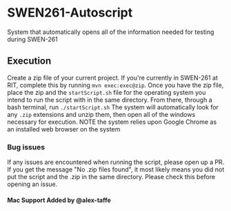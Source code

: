 # SWEN261-Autoscript
System that automatically opens all of the information needed for testing during SWEN-261

## Execution
Create a zip file of your current project. If you're currently in SWEN-261 at RIT, complete this by running `mvn exec:exec@zip`. Once you have the zip file, place the zip and the `startScript.sh` file for the operating system you intend to run the script with in the same directory. From there, through a bash terminal, run `./startScript.sh` The system will automatically look for any `.zip` extensions and unzip them, then open all of the windows necessary for execution. NOTE the system relies upon Google Chrome as an installed web browser on the system

### Bug issues
If any issues are encountered when running the script, please open up a PR. If you get the message "No .zip files found", it most likely means you did not put the script and the .zip in the same directory. Please check this before opening an issue.

#### Mac Support Added by @alex-taffe
